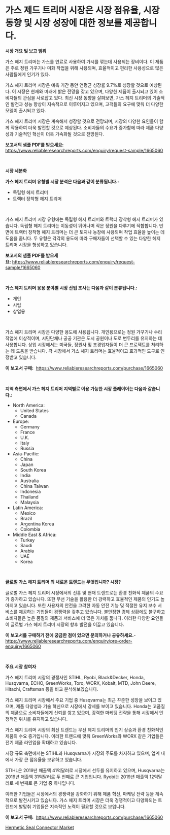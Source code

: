 <p><h1>가스 제드 트리머 시장은 시장 점유율, 시장 동향 및 시장 성장에 대한 정보를 제공합니다.</h1></p><p><strong>시장 개요 및 보고 범위</strong></p>
<p><p>가스 헤지 트리머는 가스를 연료로 사용하여 가시를 깎는데 사용되는 장비이다. 이 제품은 주로 정원 가꾸기나 미화 작업을 위해 사용되며, 효율적이고 편리한 사용성으로 많은 사람들에게 인기가 있다. </p><p>가스 헤지 트리머 시장은 예측 기간 동안 연평균 성장률 9.7%로 성장할 것으로 예상된다. 이 시장은 현재와 미래에 밝은 전망을 갖고 있으며, 다양한 제품이 출시되고 있어 소비자들의 관심을 사로잡고 있다. 최신 시장 동향을 살펴보면, 가스 헤지 트리머의 기술적인 발전과 성능 향상이 지속적으로 이루어지고 있으며, 고객들의 요구에 맞춰 더 다양한 모델이 출시되고 있다.</p><p>가스 헤지 트리머 시장은 계속해서 성장할 것으로 전망되며, 시장의 다양한 요인들이 함께 작용하여 더욱 발전할 것으로 예상된다. 소비자들의 수요가 증가함에 따라 제품 다양성과 기술적인 혁신이 더욱 가속화될 것으로 전망된다.</p></p>
<p><strong>보고서의 샘플 PDF를 받으세요:</strong> <a href="https://www.reliableresearchreports.com/enquiry/request-sample/1665060">https://www.reliableresearchreports.com/enquiry/request-sample/1665060</a></p>
<p>&nbsp;</p>
<p><strong>시장 세분화</strong></p>
<p><strong>가스 헤지 트리머 유형별 시장 분석은 다음과 같이 분류됩니다.:</strong></p>
<p><ul><li>독립형 헤지 트리머</li><li>트랙터 장착형 헤지 트리머</li></ul></p>
<p>&nbsp;</p>
<p><p>가스 헤지 트리머 시장 유형에는 독립형 헤지 트리머와 트랙터 장착형 헤지 트리머가 있습니다. 독립형 헤지 트리머는 이동성이 뛰어나며 작은 정원을 다루기에 적합합니다. 반면에 트랙터 장착형 헤지 트리머는 더 큰 토지나 농장에 사용되며 작업 효율을 높이는 데 도움을 줍니다. 두 유형은 각각의 용도에 따라 구매자들이 선택할 수 있는 다양한 헤지 트리머 시장을 형성하고 있습니다.</p></p>
<p><strong>보고서의 샘플 PDF를 받으세요:</strong>&nbsp;<a href="https://www.reliableresearchreports.com/enquiry/request-sample/1665060">https://www.reliableresearchreports.com/enquiry/request-sample/1665060</a></p>
<p>&nbsp;</p>
<p><strong> 가스 헤지 트리머 응용 분야별 시장 산업 조사는 다음과 같이 분류됩니다.:</strong></p>
<p><ul><li>개인</li><li>시립</li><li>상업용</li></ul></p>
<p>&nbsp;</p>
<p><p>가스 헤지 트리머 시장은 다양한 용도에 사용됩니다. 개인용으로는 정원 가꾸기나 수리 작업에 이상적이며, 시민단체나 공공 기관은 도시 공원이나 도로 변두리를 유지하는 데 사용합니다. 상업 시장에서는 미국들, 정원사 및 조경업자들이 더 큰 프로젝트를 처리하는 데 도움을 받습니다. 각 시장에서 가스 헤지 트리머는 효율적이고 효과적인 도구로 인정받고 있습니다.</p></p>
<p><strong>이 보고서 구매:</strong>&nbsp; <a href="https://www.reliableresearchreports.com/purchase/1665060">https://www.reliableresearchreports.com/purchase/1665060</a></p>
<p>&nbsp;</p>
<p><strong>지역 측면에서 가스 헤지 트리머 지역별로 이용 가능한 시장 플레이어는 다음과 같습니다.:</strong></p>
<p><ul>
    <li>
        North America:
        <ul>
            <li>United States</li>
            <li>Canada</li>
        </ul>
    </li>
    <li>
        Europe:
        <ul>
            <li>Germany</li>
            <li>France</li>
            <li>U.K.</li>
            <li>Italy</li>
            <li>Russia</li>
        </ul>
    </li>
    <li>
        Asia-Pacific:
        <ul>
            <li>China</li>
            <li>Japan</li>
            <li>South Korea</li>
            <li>India</li>
            <li>Australia</li>
            <li>China Taiwan</li>
            <li>Indonesia</li>
            <li>Thailand</li>
            <li>Malaysia</li>
        </ul>
    </li>
    <li>
        Latin America:
        <ul>
            <li>Mexico</li>
            <li>Brazil</li>
            <li>Argentina Korea</li>
            <li>Colombia</li>
        </ul>
    </li>
    <li>
        Middle East & Africa:
        <ul>
            <li>Turkey</li>
            <li>Saudi</li>
            <li>Arabia</li>
            <li>UAE</li>
            <li>Korea</li>
        </ul>
    </li>
    </ul></p>
<p>&nbsp;</p>
<p><strong>글로벌 가스 헤지 트리머 의 새로운 트렌드는 무엇입니까? 시장?</strong></p>
<p><p>글로벌 가스 헤지 트리머 시장에서의 신흥 및 현재 트렌드로는 환경 친화적 제품의 수요가 증가하고 있습니다. 또한 무선 기술을 활용한 더 강력하고 효율적인 제품의 인기도 높아지고 있습니다. 또한 사용자의 안전을 고려한 자동 안전 기능 및 적절한 유지 보수 서비스를 제공하는 기업들이 경쟁력을 갖추고 있습니다. 불안정한 경제 상황에도 불구하고 소비자들은 높은 품질의 제품과 서비스에 더 많은 가치를 둡니다. 이러한 다양한 요인들이 글로벌 가스 헤지 트리머 시장의 향후 발전을 이끌고 있습니다.</p></p>
<p><strong>이 보고서를 구매하기 전에 궁금한 점이 있으면 문의하거나 공유하세요.</strong>- <a href="https://www.reliableresearchreports.com/enquiry/pre-order-enquiry/1665060">https://www.reliableresearchreports.com/enquiry/pre-order-enquiry/1665060</a></p>
<p>&nbsp;</p>
<p><strong>주요 시장 참여자</strong></p>
<p><p>가스 헤지 트리머 시장의 경쟁사인 STIHL, Ryobi, Black&Decker, Honda, Husqvarna, ECHO, GreenWorks, Toro, WORX, Kobalt, MTD, John Deere, Hitachi, Craftsman 등을 비교 분석해보겠습니다. </p><p>가스 헤지 트리머 시장에서 주요 기업 중 Husqvarna는 최근 꾸준한 성장을 보이고 있으며, 제품 다양성과 기술 혁신으로 시장에서 강세를 보이고 있습니다. Honda는 고품질의 제품으로 소비자들에게 신뢰를 쌓고 있으며, 강력한 마케팅 전략을 통해 시장에서 안정적인 위치를 유지하고 있습니다.</p><p>가스 헤지 트리머 시장의 최신 트렌드는 무선 헤지 트리머의 인기 상승과 환경 친화적인 제품의 수요 증가입니다. 이러한 트렌드에 맞춰 GreenWorks와 WORX 같은 기업들은 전기 제품 라인업을 확대하고 있습니다.</p><p>시장 규모 측면에서는 STIHL과 Husqvarna가 시장의 주도를 차지하고 있으며, 업계 내에서 가장 큰 점유율을 보유하고 있습니다. </p><p>STIHL은 2019년 매출액 41억달러로 시장에서 선두를 유지하고 있으며, Husqvarna는 2019년 매출액 31억달러로 두 번째로 큰 기업입니다. Ryobi는 2019년 매출액 12억달러로 세 번째로 큰 기업 중 하나입니다. </p><p>이러한 기업들은 시장에서의 경쟁력을 강화하기 위해 제품 혁신, 마케팅 전략 등을 계속적으로 발전시키고 있습니다. 가스 헤지 트리머 시장은 더욱 경쟁적이고 다양화되는 트렌드에 발맞춰 기업들은 지속적인 노력이 필요할 것으로 보입니다.</p></p>
<p><strong>이 보고서 구매:</strong>&nbsp;&nbsp;<a href="https://www.reliableresearchreports.com/purchase/1665060">https://www.reliableresearchreports.com/purchase/1665060</a></p>
<p><p><a href="https://github.com/edytherolanlouisejk1miz0wig/Market-Research-Report-List-1/blob/main/hermetic-seal-connector-market.md">Hermetic Seal Connector Market</a></p></p>
